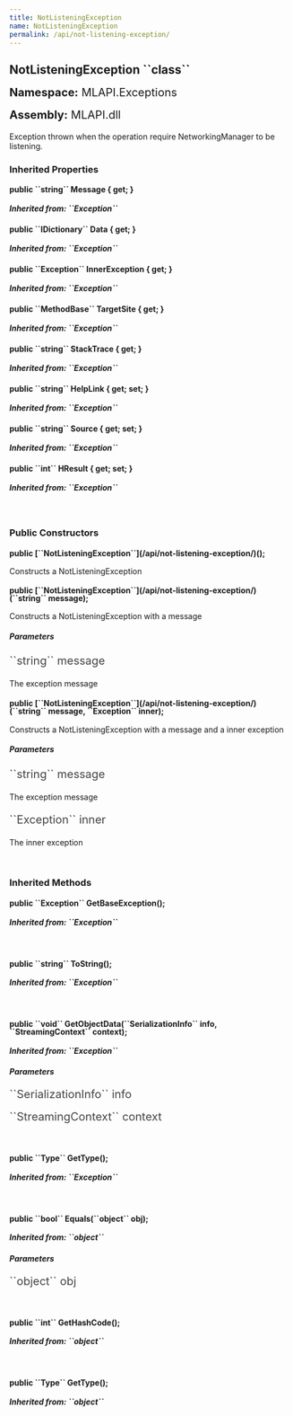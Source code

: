 ```yaml
---
title: NotListeningException
name: NotListeningException
permalink: /api/not-listening-exception/
---
```


<div style="line-height: 1;">
	<h2 markdown="1">NotListeningException ``class``</h2>
	<p style="font-size: 20px;"><b>Namespace:</b> MLAPI.Exceptions</p>
	<p style="font-size: 20px;"><b>Assembly:</b> MLAPI.dll</p>
</div>
<p>Exception thrown when the operation require NetworkingManager to be listening.</p>

<div>
	<h3 markdown="1">Inherited Properties</h3>
	<div style="line-height: 1;">
		<h4 markdown="1"><b>public ``string`` Message { get; }</b></h4>
		<h5 markdown="1">Inherited from: ``Exception``</h5>
	</div>
	<div style="line-height: 1;">
		<h4 markdown="1"><b>public ``IDictionary`` Data { get; }</b></h4>
		<h5 markdown="1">Inherited from: ``Exception``</h5>
	</div>
	<div style="line-height: 1;">
		<h4 markdown="1"><b>public ``Exception`` InnerException { get; }</b></h4>
		<h5 markdown="1">Inherited from: ``Exception``</h5>
	</div>
	<div style="line-height: 1;">
		<h4 markdown="1"><b>public ``MethodBase`` TargetSite { get; }</b></h4>
		<h5 markdown="1">Inherited from: ``Exception``</h5>
	</div>
	<div style="line-height: 1;">
		<h4 markdown="1"><b>public ``string`` StackTrace { get; }</b></h4>
		<h5 markdown="1">Inherited from: ``Exception``</h5>
	</div>
	<div style="line-height: 1;">
		<h4 markdown="1"><b>public ``string`` HelpLink { get; set; }</b></h4>
		<h5 markdown="1">Inherited from: ``Exception``</h5>
	</div>
	<div style="line-height: 1;">
		<h4 markdown="1"><b>public ``string`` Source { get; set; }</b></h4>
		<h5 markdown="1">Inherited from: ``Exception``</h5>
	</div>
	<div style="line-height: 1;">
		<h4 markdown="1"><b>public ``int`` HResult { get; set; }</b></h4>
		<h5 markdown="1">Inherited from: ``Exception``</h5>
	</div>
</div>
<br>
<div>
	<h3>Public Constructors</h3>
	<div style="line-height: 1; ">
		<h4 markdown="1"><b>public [``NotListeningException``](/api/not-listening-exception/)();</b></h4>
		<p>Constructs a NotListeningException</p>
	</div>
	<div style="line-height: 1; ">
		<h4 markdown="1"><b>public [``NotListeningException``](/api/not-listening-exception/)(``string`` message);</b></h4>
		<p>Constructs a NotListeningException with a message</p>
	</div>
		<h5><b>Parameters</b></h5>
		<div>
			<p style="font-size: 20px; color: #444;" markdown="1">``string`` message</p>
			<p>The exception message</p>
		</div>
	<div style="line-height: 1; ">
		<h4 markdown="1"><b>public [``NotListeningException``](/api/not-listening-exception/)(``string`` message, ``Exception`` inner);</b></h4>
		<p>Constructs a NotListeningException with a message and a inner exception</p>
	</div>
		<h5><b>Parameters</b></h5>
		<div>
			<p style="font-size: 20px; color: #444;" markdown="1">``string`` message</p>
			<p>The exception message</p>
		</div>
		<div>
			<p style="font-size: 20px; color: #444;" markdown="1">``Exception`` inner</p>
			<p>The inner exception</p>
		</div>
</div>
<br>
<div>
	<h3 markdown="1">Inherited Methods</h3>
	<div style="line-height: 1;">
		<h4 markdown="1"><b>public ``Exception`` GetBaseException();</b></h4>
		<h5 markdown="1">Inherited from: ``Exception``</h5>
	</div>
	<br>
	<div style="line-height: 1;">
		<h4 markdown="1"><b>public ``string`` ToString();</b></h4>
		<h5 markdown="1">Inherited from: ``Exception``</h5>
	</div>
	<br>
	<div style="line-height: 1;">
		<h4 markdown="1"><b>public ``void`` GetObjectData(``SerializationInfo`` info, ``StreamingContext`` context);</b></h4>
		<h5 markdown="1">Inherited from: ``Exception``</h5>
		<h5><b>Parameters</b></h5>
		<div>
			<p style="font-size: 20px; color: #444;" markdown="1">``SerializationInfo`` info</p>
		</div>
		<div>
			<p style="font-size: 20px; color: #444;" markdown="1">``StreamingContext`` context</p>
		</div>
	</div>
	<br>
	<div style="line-height: 1;">
		<h4 markdown="1"><b>public ``Type`` GetType();</b></h4>
		<h5 markdown="1">Inherited from: ``Exception``</h5>
	</div>
	<br>
	<div style="line-height: 1;">
		<h4 markdown="1"><b>public ``bool`` Equals(``object`` obj);</b></h4>
		<h5 markdown="1">Inherited from: ``object``</h5>
		<h5><b>Parameters</b></h5>
		<div>
			<p style="font-size: 20px; color: #444;" markdown="1">``object`` obj</p>
		</div>
	</div>
	<br>
	<div style="line-height: 1;">
		<h4 markdown="1"><b>public ``int`` GetHashCode();</b></h4>
		<h5 markdown="1">Inherited from: ``object``</h5>
	</div>
	<br>
	<div style="line-height: 1;">
		<h4 markdown="1"><b>public ``Type`` GetType();</b></h4>
		<h5 markdown="1">Inherited from: ``object``</h5>
	</div>
</div>
<br>
